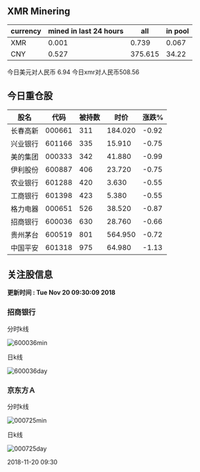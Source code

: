 ## XMR Minering

|currency|mined in last 24 hours|all|in pool|
|---|---|---|---|
|XMR|0.001|0.739|0.067|
|CNY|0.527|375.615|34.22|

今日美元对人民币 6.94	今日xmr对人民币508.56


## 今日重仓股 

|股名|代码|被持数|时价|涨跌%|
|---|---|---|---|---|
|长春高新|000661|311|184.020|-0.92|
|兴业银行|601166|335|15.910|-0.75|
|美的集团|000333|342|41.880|-0.99|
|伊利股份|600887|406|23.720|-0.75|
|农业银行|601288|420|3.630|-0.55|
|工商银行|601398|423|5.380|-0.55|
|格力电器|000651|526|38.520|-0.87|
|招商银行|600036|630|28.760|-0.66|
|贵州茅台|600519|801|564.950|-0.72|
|中国平安|601318|975|64.980|-1.13|

## 关注股信息
**更新时间 : Tue Nov 20 09:30:09 2018**
### 招商银行 
分时k线

![600036min](http://image.sinajs.cn/newchart/min/n/sh600036.gif)

日k线

![600036day](http://image.sinajs.cn/newchart/daily/n/sh600036.gif)

### 京东方Ａ 
分时k线

![000725min](http://image.sinajs.cn/newchart/min/n/sz000725.gif)

日k线

![000725day](http://image.sinajs.cn/newchart/daily/n/sz000725.gif)

2018-11-20 09:30